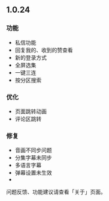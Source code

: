 ## 1.0.24

### 功能
+ 私信功能
+ 回复我的、收到的赞查看
+ 新的登录方式
+ 全屏选集
+ 一键三连
+ 按分区搜索

### 优化
+ 页面跳转动画
+ 评论区跳转
  
### 修复
+ 音画不同步问题
+ 分集字幕未同步
+ 多语言字幕
+ 弹幕设置未生效
+ 


问题反馈、功能建议请查看「关于」页面。
